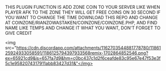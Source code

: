 THIS PLUGIN FUNCTION IS ADD ZONE COIN TO YOUR SERVER LIKE WHEN PLAYER AFK TO THE ZONE THEY WILL GET FREE COINS ON 30 SECOND 
IF YOU WANT TO CHANGE THE TIME DOWNLOAD THIS REPO AND CHANGE AT 
COINZONE/RIANZOWASTAKEN/COINZONE/COINZONE.PHP, 
AND FIND NAME LIKE TEMPS AND CHANGE IT WHAT YOU WANT, DON'T FORGET TO GIVE CREDIT

<img src="https://cdn.discordapp.com/attachments/1162703544881778780/1186125924933058591/1186125794397933568remix-1702864852546.png?ex=65921cd9&is=657fa7d9&hm=c0bc437c1d2f6ceafde83c95e67e47f53e3f5c1e9582074317911abb83427d31&"</img>
